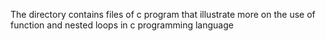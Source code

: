 The directory contains files of c program that illustrate more on the use of function and nested loops in c programming language
